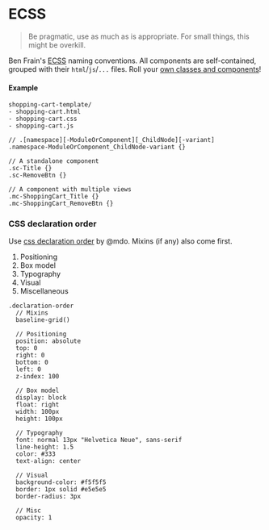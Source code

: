 # ECSS

> Be pragmatic, use as much as is appropriate. For small things, this might be overkill.

Ben Frain's [ECSS](https://ecss.benfrain.com) naming conventions. All components are self-contained, grouped with their `html`/`js`/`...` files. Roll your [own classes and components](https://ecss.benfrain.com/chapter4.html)!

#### Example

```text
shopping-cart-template/
- shopping-cart.html
- shopping-cart.css
- shopping-cart.js
```

```stylus
// .[namespace][-ModuleOrComponent][_ChildNode][-variant]
.namespace-ModuleOrComponent_ChildNode-variant {}

// A standalone component
.sc-Title {}
.sc-RemoveBtn {}

// A component with multiple views
.mc-ShoppingCart_Title {}
.mc-ShoppingCart_RemoveBtn {}
```

### CSS declaration order
Use [css declaration order](https://codeguide.co/#declaration-order) by @mdo. Mixins (if any) also come first.

1. Positioning
2. Box model
3. Typography
4. Visual
5. Miscellaneous


```stylus
.declaration-order
  // Mixins
  baseline-grid()

  // Positioning
  position: absolute
  top: 0
  right: 0
  bottom: 0
  left: 0
  z-index: 100

  // Box model
  display: block
  float: right
  width: 100px
  height: 100px

  // Typography
  font: normal 13px "Helvetica Neue", sans-serif
  line-height: 1.5
  color: #333
  text-align: center

  // Visual
  background-color: #f5f5f5
  border: 1px solid #e5e5e5
  border-radius: 3px

  // Misc
  opacity: 1
```
